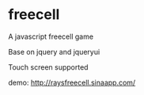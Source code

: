 freecell
========

A javascript freecell game

Base on jquery and jqueryui

Touch screen supported


demo: http://raysfreecell.sinaapp.com/
